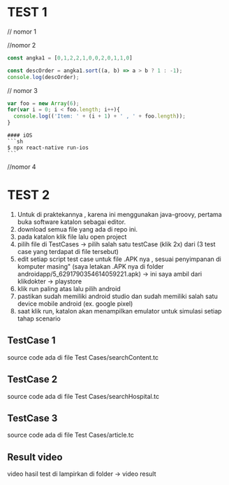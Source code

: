 # TEST 1
// nomor 1

//nomor 2
``` javascript
const angka1 = [0,1,2,2,1,0,0,2,0,1,1,0]

const descOrder = angka1.sort((a, b) => a > b ? 1 : -1);
console.log(descOrder); 
```
// nomor 3
```javascript
var foo = new Array(6);
for(var i = 0; i < foo.length; i++){
  console.log(('Item: ' + (i + 1) + ' , ' + foo.length)); 
}
```
    #### iOS
    ```sh
    $ npx react-native run-ios
    ```


//nomor 4

# TEST 2
1. Untuk di praktekannya , karena ini menggunakan java-groovy, pertama buka software katalon sebagai editor.
2. download semua file yang ada di repo ini.
3. pada katalon klik file lalu open project
4. pilih file di TestCases -> pilih salah satu testCase (klik 2x) dari (3 test case yang terdapat di file tersebut)
5. edit setiap script test case untuk file .APK nya , sesuai penyimpanan di komputer masing" (saya letakan .APK nya di folder androidapp/5_6291790354614059221.apk) -> ini saya ambil dari klikdokter -> playstore
5. klik run paling atas lalu pilih android
6. pastikan sudah memiliki android studio dan sudah memiliki salah satu device mobile android (ex. google pixel)
7. saat klik run, katalon akan menampilkan emulator untuk simulasi setiap tahap scenario

## TestCase 1
source code ada di file Test Cases/searchContent.tc

## TestCase 2
source code ada di file Test Cases/searchHospital.tc

## TestCase 3 
source code ada di file Test Cases/article.tc


## Result video
video hasil test di lampirkan di folder -> video result
